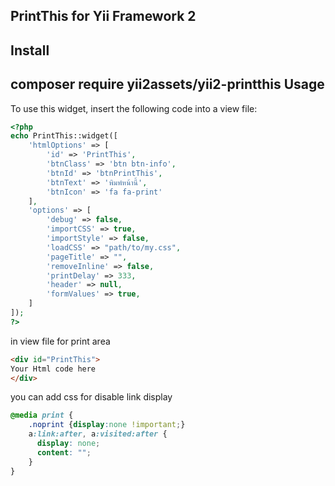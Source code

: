 PrintThis for Yii Framework 2
---
Install
-----
composer require yii2assets/yii2-printthis
Usage
-----
To use this widget, insert the following code into a view file:
```php
<?php
echo PrintThis::widget([
	'htmlOptions' => [
		'id' => 'PrintThis',
		'btnClass' => 'btn btn-info',
		'btnId' => 'btnPrintThis',
		'btnText' => 'พิมพ์หน้านี้',
		'btnIcon' => 'fa fa-print'
	],
	'options' => [
		'debug' => false,
		'importCSS' => true,
		'importStyle' => false,
		'loadCSS' => "path/to/my.css",
		'pageTitle' => "",
		'removeInline' => false,
		'printDelay' => 333,
		'header' => null,
		'formValues' => true,
	]
]);
?>
```
in view file for print area
```html
<div id="PrintThis">
Your Html code here
</div>
```

you can add css for disable link display
```css
@media print {
    .noprint {display:none !important;}
    a:link:after, a:visited:after {  
      display: none;
      content: "";    
    }
}
```
